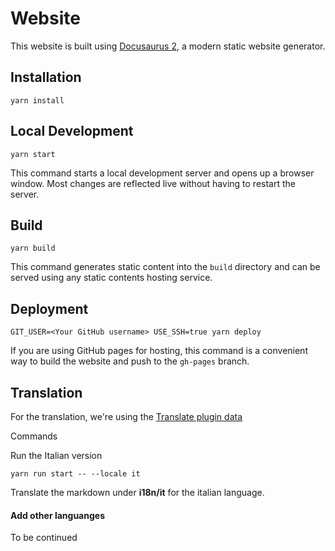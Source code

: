 # Website

This website is built using [Docusaurus 2](https://docusaurus.io/), a modern static website generator.

## Installation

```console
yarn install
```

## Local Development

```console
yarn start
```

This command starts a local development server and opens up a browser window. Most changes are reflected live without having to restart the server.

## Build

```console
yarn build
```

This command generates static content into the `build` directory and can be served using any static contents hosting service.

## Deployment

```console
GIT_USER=<Your GitHub username> USE_SSH=true yarn deploy
```

If you are using GitHub pages for hosting, this command is a convenient way to build the website and push to the `gh-pages` branch.

## Translation

For the translation, we're using the [Translate plugin data](https://docusaurus.io/docs/i18n/tutorial#translate-plugin-data)  

Commands

Run the Italian version

```
yarn run start -- --locale it
```

Translate the markdown under **i18n/it** for the italian language.

#### Add other languanges

To be continued